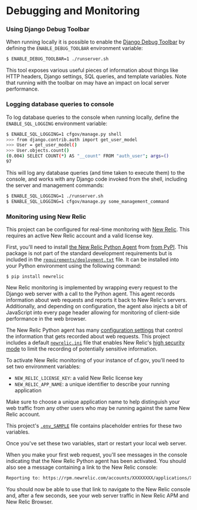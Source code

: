 # Debugging and Monitoring

### Using Django Debug Toolbar

When running locally it is possible to enable the
[Django Debug Toolbar](https://django-debug-toolbar.readthedocs.io/en/stable/)
by defining the `ENABLE_DEBUG_TOOLBAR` environment variable:

```sh
$ ENABLE_DEBUG_TOOLBAR=1 ./runserver.sh
```

This tool exposes various useful pieces of information about things like HTTP headers,
Django settings, SQL queries, and template variables. Note that running with the toolbar on
may have an impact on local server performance.

### Logging database queries to console

To log database queries to the console when running locally,
define the `ENABLE_SQL_LOGGING` environment variable:

```sh
$ ENABLE_SQL_LOGGING=1 cfgov/manage.py shell
>>> from django.contrib.auth import get_user_model
>>> User = get_user_model()
>>> User.objects.count()
(0.004) SELECT COUNT(*) AS "__count" FROM "auth_user"; args=()
97
```

This will log any database queries (and time taken to execute them)
to the console, and works with any Django code invoked from the shell,
including the server and management commands:

```sh
$ ENABLE_SQL_LOGGING=1 ./runserver.sh
$ ENABLE_SQL_LOGGING=1 cfgov/manage.py some_management_command
```

### Monitoring using New Relic

This project can be configured for real-time monitoring with
[New Relic](https://newrelic.com/). This requires an active New Relic account
and a valid license key.

First, you'll need to install
[the New Relic Python Agent](https://docs.newrelic.com/docs/agents/python-agent)
from
[from PyPI](https://pypi.org/project/newrelic/).
This package is not part of the standard development requirements but is
included in
the [`requirements/deployment.txt`](https://github.com/cfpb/consumerfinance.gov/blob/main/requirements/deployment.txt) file.
It can be installed into your Python environment using the following command:

```shell
$ pip install newrelic
```

New Relic monitoring is implemented by wrapping every request to the Django
web server with a call to the Python agent. This agent records information
about web requests and reports it back to New Relic's servers. Additionally,
and depending on configuration, the agent also injects a bit of JavaScript
into every page header allowing for monitoring of client-side performance
in the web browser.

The New Relic Python agent has many
[configuration settings](https://docs.newrelic.com/docs/agents/python-agent/configuration/python-agent-configuration)
that control the information that gets recorded about web requests. This
project includes a default
[`newrelic.ini`](https://github.com/cfpb/consumerfinance.gov/blob/main/cfgov/newrelic.ini)
file that enables New Relic's
[high security mode](https://docs.newrelic.com/docs/agents/manage-apm-agents/configuration/high-security-mode)
to limit the recording of potentially sensitive information.

To activate New Relic monitoring of your instance of cf.gov, you'll need to set
two environment variables:

- `NEW_RELIC_LICENSE_KEY`: a valid New Relic license key
- `NEW_RELIC_APP_NAME`: a unique identifier to describe your running application

Make sure to choose a unique application name to help distinguish your web
traffic from any other users who may be running against the same New Relic
account.

This project's
[`.env_SAMPLE`](https://github.com/cfpb/consumerfinance.gov/blob/main/.env_SAMPLE)
file contains placeholder entries for these two variables.

Once you've set these two variables, start or restart your local web server.

When you make your first web request, you'll see messages in the console
indicating that the New Relic Python agent has been activated. You should also
see a message containing a link to the New Relic console:

```txt
Reporting to: https://rpm.newrelic.com/accounts/XXXXXXXX/applications/XXXXXXXX
```

You should now be able to use that link to navigate to the New Relic console
and, after a few seconds, see your web server traffic in New Relic APM and
New Relic Browser.
